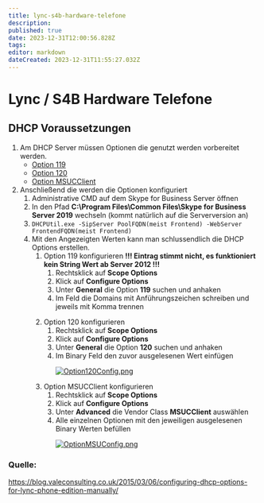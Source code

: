 ```yaml
---
title: lync-s4b-hardware-telefone
description: 
published: true
date: 2023-12-31T12:00:56.828Z
tags: 
editor: markdown
dateCreated: 2023-12-31T11:55:27.032Z
---
```


# Lync / S4B Hardware Telefone

## <span class="mw-headline" id="bkmrk-dhcp-voraussetzungen-1">DHCP Voraussetzungen</span>

1. Am DHCP Server müssen Optionen die genutzt werden vorbereitet werden. 
    - [Option 119](https://wiki.eidolf.de/index.php/DHCP#DHCP_Option_119 "DHCP")
    - [Option 120](https://wiki.eidolf.de/index.php/DHCP#DHCP_Option_120 "DHCP")
    - [Option MSUCClient](https://wiki.eidolf.de/index.php/DHCP#DHCP_Option_MSUCClient "DHCP")
2. Anschließend die werden die Optionen konfiguriert 
    1. Administrative CMD auf dem Skype for Business Server öffnen
    2. In den Pfad **C:\\Program Files\\Common Files\\Skype for Business Server 2019** wechseln (kommt natürlich auf die Serverversion an)
    3. `DHCPUtil.exe -SipServer PoolFQDN(meist Frontend) -WebServer FrontendFQDN(meist Frontend)`
    4. Mit den Angezeigten Werten kann man schlussendlich die DHCP Options erstellen. 
        1. Option 119 konfigurieren **!!! Eintrag stimmt nicht, es funktioniert kein String Wert ab Server 2012 !!!**
            1. Rechtsklick auf **Scope Options**
            2. Klick auf **Configure Options**
            3. Unter **General** die Option **119** suchen und anhaken
            4. Im Feld die Domains mit Anführungszeichen schreiben und jeweils mit Komma trennen <dl><dt></dt></dl>
        2. Option 120 konfigurieren 
            1. Rechtsklick auf **Scope Options**
            2. Klick auf **Configure Options**
            3. Unter **General** die Option **120** suchen und anhaken
            4. Im Binary Feld den zuvor ausgelesenen Wert einfügen <dl><dt>[![Option120Config.png](https://wiki.eidolf.de/images/thumb/1/17/Option120Config.png/300px-Option120Config.png)](https://wiki.eidolf.de/index.php/Datei:Option120Config.png)</dt></dl>
        3. Option MSUCClient konfigurieren 
            1. Rechtsklick auf **Scope Options**
            2. Klick auf **Configure Options**
            3. Unter **Advanced** die Vendor Class **MSUCClient** auswählen
            4. Alle einzelnen Optionen mit den jeweiligen ausgelesenen Binary Werten befüllen <dl><dt>[![OptionMSUConfig.png](https://wiki.eidolf.de/images/thumb/2/2c/OptionMSUConfig.png/300px-OptionMSUConfig.png)](https://wiki.eidolf.de/index.php/Datei:OptionMSUConfig.png)</dt></dl>

### <span class="mw-headline" id="bkmrk-quelle%3A-1">Quelle:</span>

https://blog.valeconsulting.co.uk/2015/03/06/configuring-dhcp-options-for-lync-phone-edition-manually/